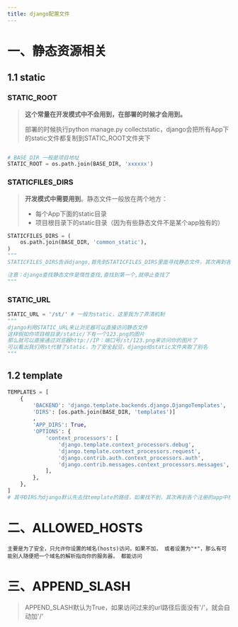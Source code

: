 ```yaml
---
title: django配置文件
---
```


# 一、静态资源相关

## 1.1 static

### STATIC_ROOT

> **这个常量在开发模式中不会用到，在部署的时候才会用到。**
>
> 部署的时候执行python manage.py collectstatic，django会把所有App下的static文件都复制到STATIC_ROOT文件夹下

```python

# BASE_DIR 一般是项目地址
STATIC_ROOT = os.path.join(BASE_DIR, 'xxxxxx')
```

### STATICFILES_DIRS

> **开发模式中需要用到**。静态文件一般放在两个地方：
>
> - 每个App下面的static目录
> - 项目根目录下的static目录（因为有些静态文件不是某个app独有的）

```python
STATICFILES_DIRS = (
    os.path.join(BASE_DIR, 'common_static'),
)
"""
STATICFILES_DIRS告诉django,首先到STATICFILES_DIRS里面寻找静态文件，其次再到各个注册的app的static文件夹里面找

注意：django查找静态文件是惰性查找,查找到第一个,就停止查找了
"""
```

### STATIC_URL

```python
STATIC_URL = '/st/' # 一般为static，这里我为了弄清机制
"""
django利用STATIC_URL来让浏览器可以直接访问静态文件
这样假如你项目根目录/static/下有一个123.png的图片
那么就可以直接通过浏览器http://IP：端口号/st/123.png来访问你的图片了
可以看出我们用st代替了static，为了安全起见，django给static文件夹取了别名
"""

```

## 1.2 template

```python
TEMPLATES = [
    {
        'BACKEND': 'django.template.backends.django.DjangoTemplates',
        'DIRS': [os.path.join(BASE_DIR, 'templates')]
        ,
        'APP_DIRS': True,
        'OPTIONS': {
            'context_processors': [
                'django.template.context_processors.debug',
                'django.template.context_processors.request',
                'django.contrib.auth.context_processors.auth',
                'django.contrib.messages.context_processors.messages',
            ],
        },
    },
]
# 其中DIRS为django默认先去找template的路径，如果找不到，其次再到各个注册的app中找template
```

# 二、ALLOWED_HOSTS

```
主要是为了安全，只允许你设置的域名(hosts)访问，如果不加， 或者设置为"*"，那么有可能别人随便把一个域名的解析指向你的服务器， 都能访问
```

# 三、APPEND_SLASH

> APPEND_SLASH默认为True，如果访问过来的url路径后面没有'/'，就会自动加'/'